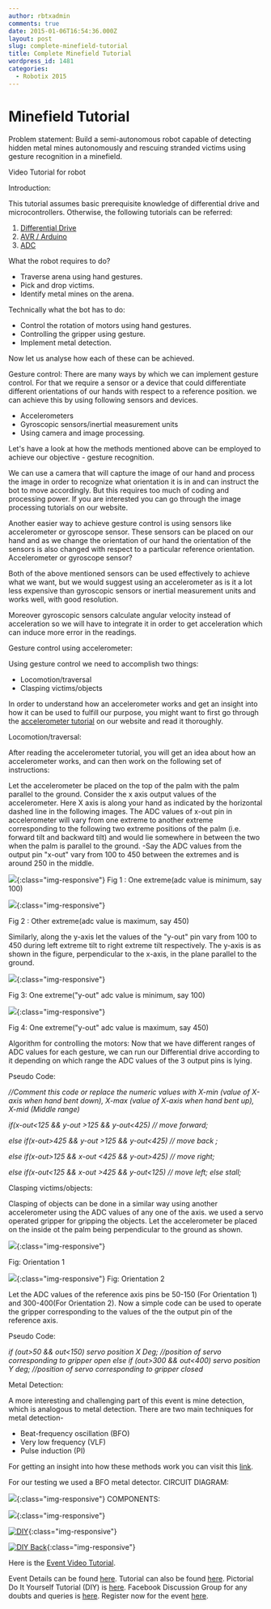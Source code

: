 ```yaml
---
author: rbtxadmin
comments: true
date: 2015-01-06T16:54:36.000Z
layout: post
slug: complete-minefield-tutorial
title: Complete Minefield Tutorial
wordpress_id: 1481
categories:
  - Robotix 2015
---
```


# Minefield Tutorial
Problem statement: Build a semi-autonomous robot capable of detecting hidden metal mines autonomously and rescuing stranded victims using gesture recognition in a minefield.

Video Tutorial for robot

Introduction:

This tutorial assumes basic prerequisite knowledge of differential drive and microcontrollers. Otherwise, the following tutorials can be referred:
1. [Differential Drive](http://www.robotix.in/tutorials/category/kraig/dd)
2. [AVR / Arduino](http://www.robotix.in/tutorials/category/avr/avrbasics)
3. [ADC](http://www.robotix.in/tutorials/categ/avr/adc)

What the robot requires to do?
- Traverse arena using hand gestures.
- Pick and drop victims.
- Identify metal mines on the arena.

Technically what the bot has to do:
- Control the rotation of motors using hand gestures.
- Controlling the gripper using gesture.
- Implement metal detection.

Now let us analyse how each of these can be achieved.

Gesture control: There are many ways by which we can implement gesture control. For that we require a sensor or a device that could differentiate different orientations of our hands with respect to a reference position. we can achieve this by using following sensors and devices.
- Accelerometers
- Gyroscopic sensors/inertial measurement units
- Using camera and image processing.

Let's have a look at how the methods mentioned above can be employed to achieve our objective - gesture recognition.

We can use a camera that will capture the image of our hand and process the image in order to recognize what orientation it is in and can instruct the bot to move accordingly. But this requires too much of coding and processing power. If you are interested you can go through the image processing tutorials on our website.

Another easier way to achieve gesture control is using sensors like accelerometer or gyroscope sensor. These sensors can be placed on our hand and as we change the orientation of our hand the orientation of the sensors is also changed with respect to a particular reference orientation. Accelerometer or gyroscope sensor?

Both of the above mentioned sensors can be used effectively to achieve what we want, but we would suggest using an accelerometer as is it a lot less expensive than gyroscopic sensors or inertial measurement units and works well, with good resolution.

Moreover gyroscopic sensors calculate angular velocity instead of acceleration so we will have to integrate it in order to get acceleration which can induce more error in the readings.

Gesture control using accelerometer:

Using gesture control we need to accomplish two things:
- Locomotion/traversal
- Clasping victims/objects

In order to understand how an accelerometer works and get an insight into how it can be used to fulfill our purpose, you might want to first go through the [accelerometer tutorial](http://www.robotix.in/tutorials/categ/auto/accelero) on our website and read it thoroughly.

Locomotion/traversal:

After reading the accelerometer tutorial, you will get an idea about how an accelerometer works, and can then work on the following set of instructions:

Let the accelerometer be placed on the top of the palm with the palm parallel to the ground. Consider the x axis output values of the accelerometer. Here X axis is along your hand as indicated by the horizontal dashed line in the following images. The ADC values of x-out pin in accelerometer will vary from one extreme to another extreme corresponding to the following two extreme positions of the palm (i.e. forward tilt and backward tilt) and would lie somewhere in between the two when the palm is parallel to the ground. -Say the ADC values from the output pin "x-out" vary from 100 to 450 between the extremes and is around 250 in the middle.

![](http://www.robotix.in/Images/Tuts/Minefield/image02.jpg){:class="img-responsive"} Fig 1 : One extreme(adc value is minimum, say 100)

![](http://www.robotix.in/Images/Tuts/Minefield/image03.jpg){:class="img-responsive"}

Fig 2 : Other extreme(adc value is maximum, say 450)

Similarly,  along the y-axis let the values of the "y-out" pin vary from 100 to 450 during left extreme tilt to right extreme tilt respectively. The y-axis is as shown in the figure, perpendicular to the x-axis, in the plane parallel to the ground.

![](http://www.robotix.in/Images/Tuts/Minefield/image01.jpg){:class="img-responsive"}

Fig 3: One extreme("y-out" adc value is minimum, say 100)

![](http://www.robotix.in/Images/Tuts/Minefield/image05.jpg){:class="img-responsive"}

Fig 4: One extreme("y-out" adc value is maximum, say 450)

Algorithm for controlling the motors: Now that we have different ranges of ADC values for each gesture, we can run our Differential drive according to it depending on which range the ADC values of the 3 output pins is lying.

Pseudo Code:

_//Comment this code or replace the numeric values with X-min (value of X-axis when hand bent down), X-max (value of X-axis when hand bent up), X-mid (Middle range)_

_if(x-out<125 && y-out >125 && y-out<425) // move forward;_

_else if(x-out>425 && y-out >125 && y-out<425) // move back ;_

_else if(x-out>125 && x-out <425 && y-out>425) // move right;_

_else if(x-out<125 && x-out >425 && y-out<125) // move left; else stall;_

Clasping victims/objects:

Clasping of objects can be done in a similar way using another accelerometer using the ADC values of any one of the axis. we used a servo operated gripper for gripping the objects. Let the accelerometer be placed on the inside ot the palm being perpendicular to the ground as shown.

![](http://www.robotix.in/Images/Tuts/Minefield/image04.jpg){:class="img-responsive"}

Fig: Orientation 1

![](http://www.robotix.in/Images/Tuts/Minefield/image00.jpg){:class="img-responsive"} Fig: Orientation 2

Let the ADC values of the reference axis pins be 50-150 (For Orientation 1) and 300-400(For Orientation 2). Now a simple code can be used to operate the gripper corresponding to the values of the the output pin of the reference axis.

Pseudo Code:

_if (out>50 && out<150) servo position X Deg; //position of servo corresponding to gripper open else if (out>300 && out<400) servo position Y deg; //position of servo corresponding to gripper closed_

Metal Detection:

A more interesting and challenging part of this event is mine detection, which is analogous to metal detection. There are two main techniques for metal detection-
- Beat-frequency oscillation (BFO)
- Very low frequency (VLF)
- Pulse induction (PI)

For getting an insight into how these methods work you can visit this [link](http://electronics.howstuffworks.com/gadgets/other-gadgets/metal-detector1.htm).

For our testing we used a BFO metal detector. CIRCUIT DIAGRAM:

![](https://lh5.googleusercontent.com/9BJKfidRQ1SpOLex1XPS0o053xTRx5H9JVZCDwCApsfbxScU1952NMMAEvxYIg0nU-7R3r4_APEf3PJ1SR1C0W7majZDnF0c7if-8tXZ-xN4Njm8RQbmWSxaW40pqXfcag){:class="img-responsive"} COMPONENTS:

![](https://lh3.googleusercontent.com/fUYrBGkW9x5kthRUxxqFhYERiTFqWJKRXgX2INCznDa06OMnudt-zXqd3yqPTqae9r4CH-iLxo9LIg-iMrXvfP0AlXP70UZLGr6L4nNp_cubEeNgKru2Mynv--gHpq1XOQ){:class="img-responsive"}

[![DIY](http://robotix.in/blog/wp-content/uploads/2014/11/DIY-724x1024.jpg)](http://robotix.in/blog/wp-content/uploads/2014/11/DIY.jpg){:class="img-responsive"}

[![DIY Back](http://robotix.in/blog/wp-content/uploads/2014/11/DIY-Back-724x1024.jpg)](http://robotix.in/blog/wp-content/uploads/2014/11/DIY-Back.jpg){:class="img-responsive"}

Here is the [Event Video Tutorial](https://www.youtube.com/watch?v=-CECP3yWKSo&index=4&list=PLzio60ZRzGwZmI8WDMXtylcg4KYOohmP9).

Event Details can be found [here](http://www.robotix.in/minefield). Tutorial can also be found [here](http://www.robotix.in/tutorials/categ/eventtutes/minefield). Pictorial Do It Yourself Tutorial (DIY) is [here](http://www.robotix.in/Images/DIYminefield.pdf). Facebook Discussion Group for any doubts and queries is [here](https://www.facebook.com/groups/minefieldevent/). Register now for the event [here](http://www.ktj.in/events/minefield).

